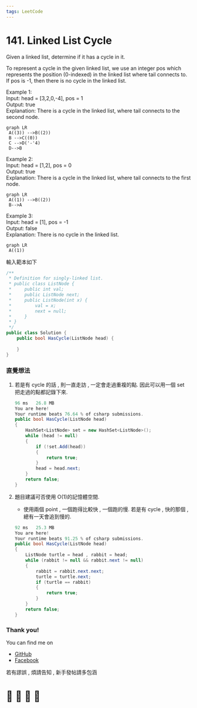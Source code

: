 ```yaml
---
tags: LeetCode
---
```


# 141. Linked List Cycle
Given a linked list, determine if it has a cycle in it.

To represent a cycle in the given linked list, we use an integer pos which represents the position (0-indexed) in the linked list where tail connects to. If pos is -1, then there is no cycle in the linked list.

Example 1:        
Input: head = [3,2,0,-4], pos = 1    
Output: true    
Explanation: There is a cycle in the linked list, where tail connects to the second node.
```mermaid
graph LR 
 A((3)) -->B((2))
 B -->C((0))
 C -->D('-'4)
 D-->B
```

Example 2:    
Input: head = [1,2], pos = 0    
Output: true    
Explanation: There is a cycle in the linked list, where tail connects to the first node.
```mermaid
graph LR 
 A((1)) -->B((2))
 B-->A
```

Example 3:    
Input: head = [1], pos = -1    
Output: false    
Explanation: There is no cycle in the linked list.    
```mermaid
graph LR 
 A((1))
```

輸入範本如下
```C#
/**
 * Definition for singly-linked list.
 * public class ListNode {
 *     public int val;
 *     public ListNode next;
 *     public ListNode(int x) {
 *         val = x;
 *         next = null;
 *     }
 * }
 */
public class Solution {
    public bool HasCycle(ListNode head) {
        
    }
}
```


### 直覺想法
1. 若是有 cycle 的話 , 則一直走訪 , 一定會走過重複的點. 因此可以用一個 set 把走過的點都記錄下來.
    ```C#
    96 ms	26.8 MB
    You are here!
    Your runtime beats 76.64 % of csharp submissions.
    public bool HasCycle(ListNode head)
    {
        HashSet<ListNode> set = new HashSet<ListNode>();
        while (head != null)
        {
            if (!set.Add(head))
            {
                return true;
            }
            head = head.next;
        }
        return false;
    }
    ```

2. 題目建議可否使用 O(1)的記憶體空間.
    - 使用兩個 point , 一個跑得比較快 , 一個跑的慢. 若是有 cycle , 快的那個 , 總有一天會追到慢的. 
    ```C#
    92 ms	25.3 MB
    You are here!
    Your runtime beats 91.25 % of csharp submissions.
    public bool HasCycle(ListNode head)
    {
        ListNode turtle = head , rabbit = head;
        while (rabbit != null && rabbit.next != null)
        {
            rabbit = rabbit.next.next;
            turtle = turtle.next;
            if (turtle == rabbit)
            {
                return true;
            }
        }
        return false;
    }
    ```












### Thank you! 

You can find me on

- [GitHub](https://github.com/s0920832252)
- [Facebook](https://www.facebook.com/fourtune.chen)

若有謬誤 , 煩請告知 , 新手發帖請多包涵

# :100: :muscle: :tada: :sheep: 
